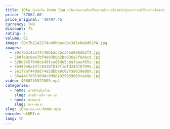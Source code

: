 ```yaml
---
title: 10kw ผู้ผลิตจีน Home Spa เครื่องทําความร้อนปั๊มความร้อนเครื่องทําน้ําอุ่นสระว่ายน้ําปั๊มความร้อนสระว่ายน้ํา R32
price: '37662.66'
price_original: '40497.46'
currency: THB
discount: 7%
rating: 5
volume: 61
image: S0c7b2142274c40bbaccbc345e0e8d62fA.jpg
images:
  - S0c7b2142274c40bbaccbc345e0e8d62fA.jpg
  - Sb0fe8c8ee7bf4993b8b2bc036a7f6dac8.jpg
  - S28d7e5f640ce48fca88de5c9afaaaf65z.jpg
  - Sb447e6a14fc8418f815f1efd24378f99S.jpg
  - Sa1f7af440dd74e5dbba0c02fa9639e08X.jpg
  - S6e44c7d5636d4c0d9849299398b3ce49p.jpg
video: 4000235522889.mp4
categories:
  - name: การปรับปรุงบ้าน
    slug: การปร-บปร-งบ-าน
  - name: ฮาร์ดแวร์
    slug: ฮาร-ดแวร
slug: 10kw-ผล-ตจ-home-spa
encode: okDRIrm
lang: th
---
```

  